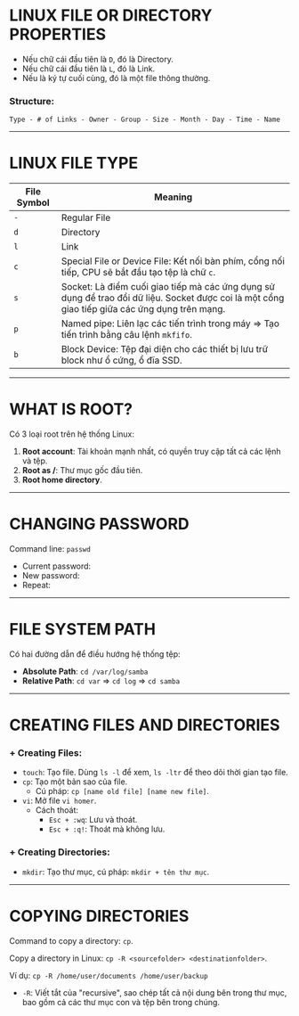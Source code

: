 ﻿# LINUX FILE OR DIRECTORY PROPERTIES

- Nếu chữ cái đầu tiên là `D`, đó là Directory.
- Nếu chữ cái đầu tiên là `L`, đó là Link.
- Nếu là ký tự cuối cùng, đó là một file thông thường.

### Structure:

`Type - # of Links - Owner - Group - Size - Month - Day - Time - Name`

---

# LINUX FILE TYPE

| File Symbol | Meaning |
|-------------|---------|
| `-`         | Regular File |
| `d`         | Directory |
| `l`         | Link |
| `c`         | Special File or Device File: Kết nối bàn phím, cổng nối tiếp, CPU sẽ bắt đầu tạo tệp là chữ `c`. |
| `s`         | Socket: Là điểm cuối giao tiếp mà các ứng dụng sử dụng để trao đổi dữ liệu. Socket được coi là một cổng giao tiếp giữa các ứng dụng trên mạng. |
| `p`         | Named pipe: Liên lạc các tiến trình trong máy => Tạo tiến trình bằng câu lệnh `mkfifo`. |
| `b`         | Block Device: Tệp đại diện cho các thiết bị lưu trữ block như ổ cứng, ổ đĩa SSD. |

---

# WHAT IS ROOT?

Có 3 loại root trên hệ thống Linux:

1. **Root account**: Tài khoản mạnh nhất, có quyền truy cập tất cả các lệnh và tệp.
2. **Root as /**: Thư mục gốc đầu tiên.
3. **Root home directory**.

---

# CHANGING PASSWORD

Command line: `passwd`

- Current password:
- New password:
- Repeat:

---

# FILE SYSTEM PATH

Có hai đường dẫn để điều hướng hệ thống tệp:

- **Absolute Path**: `cd /var/log/samba`
- **Relative Path**: `cd var` => `cd log` => `cd samba`

---

# CREATING FILES AND DIRECTORIES

### + Creating Files:

- `touch`: Tạo file. Dùng `ls -l` để xem, `ls -ltr` để theo dõi thời gian tạo file.
- `cp`: Tạo một bản sao của file.
  - Cú pháp: `cp [name old file] [name new file]`.
- `vi`: Mở file `vi homer`.
  - Cách thoát:
    - `Esc + :wq`: Lưu và thoát.
    - `Esc + :q!`: Thoát mà không lưu.

### + Creating Directories:

- `mkdir`: Tạo thư mục, cú pháp: `mkdir + tên thư mục`.

---

# COPYING DIRECTORIES

Command to copy a directory: `cp`.

Copy a directory in Linux: `cp -R <sourcefolder> <destinationfolder>`.

Ví dụ: `cp -R /home/user/documents /home/user/backup`

- `-R`: Viết tắt của "recursive", sao chép tất cả nội dung bên trong thư mục, bao gồm cả các thư mục con và tệp bên trong chúng.
